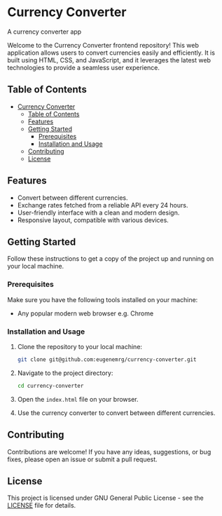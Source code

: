 # Currency Converter

A currency converter app

Welcome to the Currency Converter frontend repository! This web application allows users to convert currencies easily and efficiently. It is built using HTML, CSS, and JavaScript, and it leverages the latest web technologies to provide a seamless user experience.

## Table of Contents


- [Currency Converter](#currency-converter)
  - [Table of Contents](#table-of-contents)
  - [Features](#features)
  - [Getting Started](#getting-started)
    - [Prerequisites](#prerequisites)
    - [Installation and Usage](#installation-and-usage)
  - [Contributing](#contributing)
  - [License](#license)

## Features

- Convert between different currencies.
- Exchange rates fetched from a reliable API every 24 hours.
- User-friendly interface with a clean and modern design.
- Responsive layout, compatible with various devices.

## Getting Started

Follow these instructions to get a copy of the project up and running on your local machine.

### Prerequisites

Make sure you have the following tools installed on your machine:

- Any popular modern web browser e.g. Chrome

### Installation and Usage

1. Clone the repository to your local machine:

   ```bash
   git clone git@github.com:eugenemrg/currency-converter.git
   ```

2. Navigate to the project directory:

   ```bash
   cd currency-converter
   ```

3. Open the `index.html` file on your browser.

4. Use the currency converter to convert between different currencies.

## Contributing

Contributions are welcome! If you have any ideas, suggestions, or bug fixes, please open an issue or submit a pull request.

## License

This project is licensed under GNU General Public License - see the [LICENSE](LICENSE) file for details.

